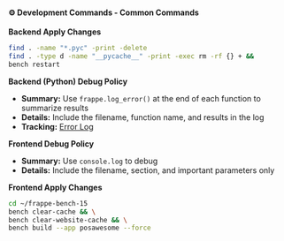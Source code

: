 #### ⚙️ Development Commands - Common Commands


**Backend Apply Changes**
```bash
find . -name "*.pyc" -print -delete
find . -type d -name "__pycache__" -print -exec rm -rf {} + &&
bench restart
```

**Backend (Python) Debug Policy**
- **Summary:** Use `frappe.log_error()` at the end of each function to summarize results
- **Details:** Include the filename, function name, and results in the log
- **Tracking:** [Error Log](http://192.168.100.117/app/error-log)



















**Frontend Debug Policy**
- **Summary:** Use `console.log` to debug
- **Details:** Include the filename, section, and important parameters only



**Frontend Apply Changes**
```bash
cd ~/frappe-bench-15
bench clear-cache && \
bench clear-website-cache && \
bench build --app posawesome --force